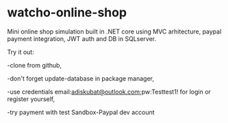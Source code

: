 # watcho-online-shop

 Mini online shop simulation built in .NET core using MVC arhitecture, paypal payment integration, JWT auth and DB in SQLserver.
 
Try it out:

 -clone from github,
 
 -don't forget update-database in package manager,
 
 -use credentials email:adiskubat@outlook.com;pw:Testtest1! for login or register yourself,
 
 -try payment with test Sandbox-Paypal dev account
 

 
 
 
 
 


